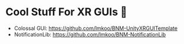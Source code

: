 # Cool Stuff For XR GUIs 🤑
- Colossal GUI: https://github.com/lmkoo/BNM-UnityXRGUITemplate
- NotificationLib: https://github.com/lmkoo/BNM-NotificationLib

